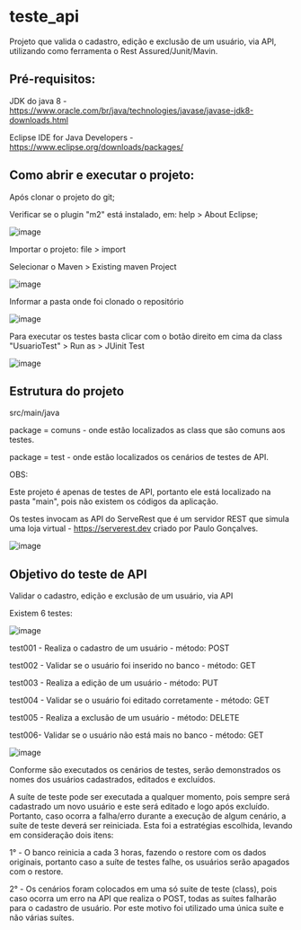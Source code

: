 # teste_api
Projeto que valida o cadastro, edição e exclusão de um usuário, via API, utilizando como ferramenta o Rest Assured/Junit/Mavin. 

## Pré-requisitos:
JDK do java 8 -  https://www.oracle.com/br/java/technologies/javase/javase-jdk8-downloads.html

Eclipse IDE for Java Developers - https://www.eclipse.org/downloads/packages/

## Como abrir e executar o projeto:

Após clonar o projeto do git;

Verificar se o plugin "m2" está instalado, em: help > About Eclipse; 

![image](https://user-images.githubusercontent.com/55900972/118418176-b6e46f00-b68d-11eb-9054-47551f68e4d5.png)

Importar o projeto: file > import

Selecionar o Maven > Existing maven Project 

![image](https://user-images.githubusercontent.com/55900972/118418333-6f121780-b68e-11eb-8f36-e2be186e41b8.png)

Informar a pasta onde foi clonado o repositório 

![image](https://user-images.githubusercontent.com/55900972/118418532-26a72980-b68f-11eb-8d20-42f7e7190622.png)

Para executar os testes basta clicar com o botão direito em cima da class "UsuarioTest" > Run as > JUinit Test

![image](https://user-images.githubusercontent.com/55900972/118418647-987f7300-b68f-11eb-8a77-98196591b1a8.png)


## Estrutura do projeto

src/main/java

package = comuns - onde estão localizados as class que são comuns aos testes.

package = test - onde estão localizados os cenários de testes de API.

OBS: 

Este projeto é apenas de testes de API, portanto ele está localizado na pasta "main", pois não existem os códigos da aplicação.

Os testes invocam as API do ServeRest que é um servidor REST que simula uma loja virtual - https://serverest.dev criado por Paulo Gonçalves.

![image](https://user-images.githubusercontent.com/55900972/118372190-bad99980-b586-11eb-8a42-a7f5d8550974.png)


## Objetivo do teste de API
Validar o cadastro, edição e exclusão de um usuário, via API

Existem 6 testes:

![image](https://user-images.githubusercontent.com/55900972/118373270-515c8980-b58c-11eb-99dc-dcff9c85258c.png)


test001 - Realiza o cadastro de um usuário - método: POST

test002 - Validar se o usuário foi inserido no banco - método: GET 

test003 - Realiza a edição de um usuário - método: PUT

test004 - Validar se o usuário foi editado corretamente - método: GET 

test005 - Realiza a exclusão de um usuário - método: DELETE

test006-  Validar se o usuário não está mais no banco - método: GET

![image](https://user-images.githubusercontent.com/55900972/118410196-9c49d000-b664-11eb-8251-a152f8dd8f6c.png)

Conforme são executados os cenários de testes, serão demonstrados os nomes dos usuários cadastrados, editados e excluídos.

A suíte de teste pode ser executada a qualquer momento, pois sempre será cadastrado um novo usuário e este será editado e logo após excluído. Portanto, caso ocorra a falha/erro durante a execução de algum cenário, a suíte de teste deverá ser reiniciada. Esta foi a estratégias escolhida, levando em consideração dois itens:

1° - O banco reinicia a cada 3 horas, fazendo o restore com os dados originais, portanto caso a suíte de testes falhe, os usuários serão apagados com o restore. 

2° - Os cenários foram colocados em uma só suite de teste (class), pois caso ocorra um erro na API que realiza o POST, todas as suítes falharão para o cadastro de usuário. Por este motivo foi utilizado uma única suíte e não várias suítes.

